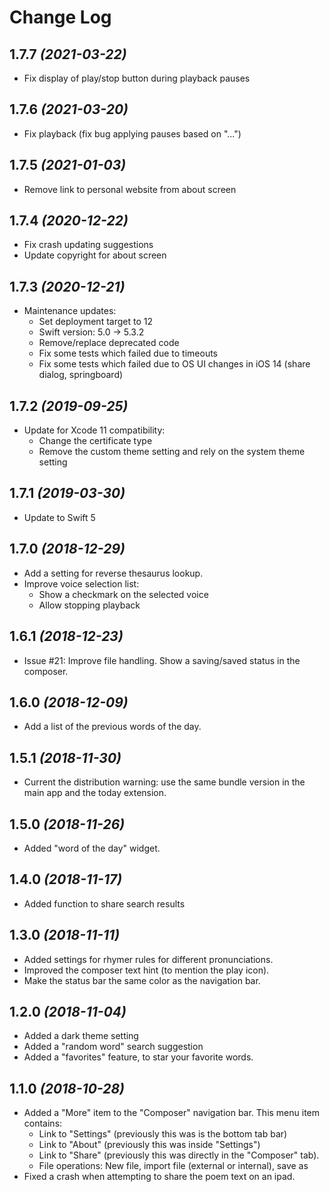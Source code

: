 Change Log
==========

1.7.7  *(2021-03-22)*
--------------------
* Fix display of play/stop button during playback pauses

1.7.6  *(2021-03-20)*
--------------------
* Fix playback (fix bug applying pauses based on "...")

1.7.5  *(2021-01-03)*
--------------------
* Remove link to personal website from about screen

1.7.4 *(2020-12-22)*
--------------------
* Fix crash updating suggestions
* Update copyright for about screen

1.7.3 *(2020-12-21)*
--------------------
* Maintenance updates:
  - Set deployment target to 12
  - Swift version: 5.0 -> 5.3.2
  - Remove/replace deprecated code
  - Fix some tests which failed due to timeouts
  - Fix some tests which failed due to OS UI changes in iOS 14 (share dialog, springboard)

1.7.2 *(2019-09-25)*
--------------------
* Update for Xcode 11 compatibility:
  - Change the certificate type
  - Remove the custom theme setting and rely on the system theme setting

1.7.1 *(2019-03-30)*
--------------------
* Update to Swift 5

1.7.0 *(2018-12-29)*
--------------------
* Add a setting for reverse thesaurus lookup.
* Improve voice selection list:
  - Show a checkmark on the selected voice
  - Allow stopping playback

1.6.1 *(2018-12-23)*
--------------------
* Issue #21: Improve file handling. Show a saving/saved status in the composer.

1.6.0 *(2018-12-09)*
--------------------
* Add a list of the previous words of the day.

1.5.1 *(2018-11-30)*
--------------------
* Current the distribution warning: use the same bundle version in the main app and the today extension.

1.5.0 *(2018-11-26)*
--------------------
* Added "word of the day" widget.

1.4.0 *(2018-11-17)*
--------------------
* Added function to share search results

1.3.0 *(2018-11-11)*
--------------------
* Added settings for rhymer rules for different pronunciations.
* Improved the composer text hint (to mention the play icon).
* Make the status bar the same color as the navigation bar.

1.2.0 *(2018-11-04)*
--------------------
* Added a dark theme setting
* Added a "random word" search suggestion
* Added a "favorites" feature, to star your favorite words.

1.1.0  *(2018-10-28)*
--------------------
* Added a "More" item to the "Composer" navigation bar. This menu item contains:
  - Link to "Settings" (previously this was is the bottom tab bar)
  - Link to "About" (previously this was inside "Settings")
  - Link to "Share" (previously this was directly in the "Composer" tab).
  - File operations: New file, import file (external or internal), save as
* Fixed a crash when attempting to share the poem text on an ipad.

